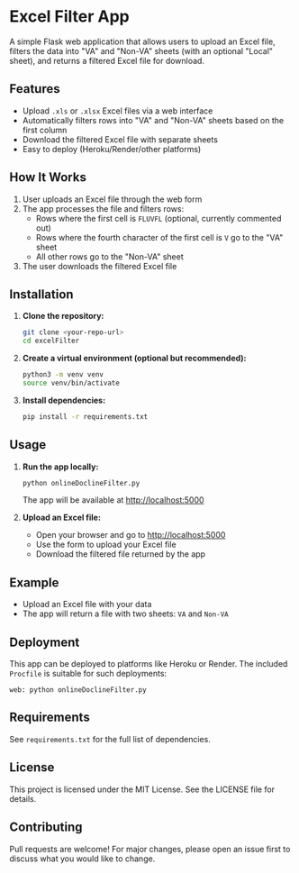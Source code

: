 # Excel Filter App

A simple Flask web application that allows users to upload an Excel file, filters the data into "VA" and "Non-VA" sheets (with an optional "Local" sheet), and returns a filtered Excel file for download.

## Features
- Upload `.xls` or `.xlsx` Excel files via a web interface
- Automatically filters rows into "VA" and "Non-VA" sheets based on the first column
- Download the filtered Excel file with separate sheets
- Easy to deploy (Heroku/Render/other platforms)

## How It Works
1. User uploads an Excel file through the web form
2. The app processes the file and filters rows:
    - Rows where the first cell is `FLUVFL` (optional, currently commented out)
    - Rows where the fourth character of the first cell is `V` go to the "VA" sheet
    - All other rows go to the "Non-VA" sheet
3. The user downloads the filtered Excel file

## Installation

1. **Clone the repository:**
   ```bash
   git clone <your-repo-url>
   cd excelFilter
   ```
2. **Create a virtual environment (optional but recommended):**
   ```bash
   python3 -m venv venv
   source venv/bin/activate
   ```
3. **Install dependencies:**
   ```bash
   pip install -r requirements.txt
   ```

## Usage

1. **Run the app locally:**
   ```bash
   python onlineDoclineFilter.py
   ```
   The app will be available at [http://localhost:5000](http://localhost:5000)

2. **Upload an Excel file:**
   - Open your browser and go to [http://localhost:5000](http://localhost:5000)
   - Use the form to upload your Excel file
   - Download the filtered file returned by the app

## Example
- Upload an Excel file with your data
- The app will return a file with two sheets: `VA` and `Non-VA`

## Deployment

This app can be deployed to platforms like Heroku or Render. The included `Procfile` is suitable for such deployments:

```
web: python onlineDoclineFilter.py
```

## Requirements
See `requirements.txt` for the full list of dependencies.

## License
This project is licensed under the MIT License. See the LICENSE file for details.

## Contributing
Pull requests are welcome! For major changes, please open an issue first to discuss what you would like to change. 